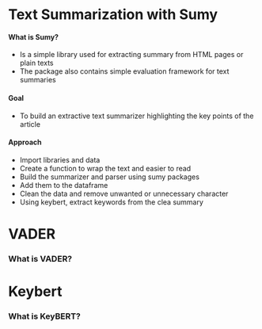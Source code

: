 # Text Summarization with Sumy

#### What is Sumy?

+ Is a simple library used for extracting summary from HTML pages or plain texts
+ The package also contains simple evaluation framework for text summaries

#### Goal

+ To build an extractive text summarizer highlighting the key points of the article

#### Approach

+ Import libraries and data
+ Create a function to wrap the text and easier to read
+ Build the summarizer and parser using sumy packages
+ Add them to the dataframe
+ Clean the data and remove unwanted or unnecessary character
+ Using keybert, extract keywords from the clea summary

# VADER

### What is VADER?



# Keybert

### What is KeyBERT?
